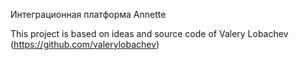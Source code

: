 Интеграционная платформа Annette

This project is based on ideas and source code of Valery Lobachev (https://github.com/valerylobachev)
